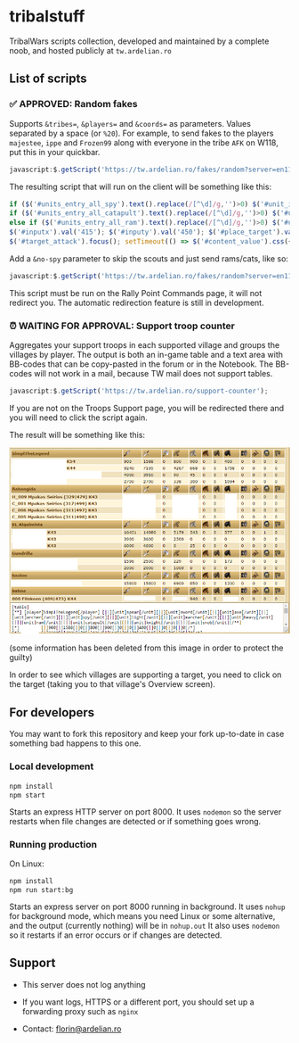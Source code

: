 # tribalstuff

TribalWars scripts collection, developed and maintained by a complete noob, and hosted publicly at `tw.ardelian.ro`

## List of scripts

### ✅ APPROVED: Random fakes

Supports `&tribes=`, `&players=` and `&coords=` as parameters. Values separated by a space (or `%20`). For example, to send fakes to the players `majestee`, `ippe` and `Frozen99` along with everyone in the tribe `AFK` on W118, put this in your quickbar.

```javascript
javascript:$.getScript('https://tw.ardelian.ro/fakes/random?server=en118.tribalwars.net&players=majestee ippe Frozen99&tribes=AFK');
```

The resulting script that will run on the client will be something like this:

```javascript
if ($('#units_entry_all_spy').text().replace(/[^\d]/g,'')>0) $('#unit_input_spy').val(1);
if ($('#units_entry_all_catapult').text().replace(/[^\d]/g,'')>0) $('#unit_input_catapult').val(1);
else if ($('#units_entry_all_ram').text().replace(/[^\d]/g,'')>0) $('#unit_input_ram').val(1);
$('#inputx').val('415'); $('#inputy').val('450'); $('#place_target').val('415|450');
$('#target_attack').focus(); setTimeout(() => $('#content_value').css({backgroundImage: 'url(https://tw.ardelian.ro/static/stars.gif)'}), 30000);
```

Add a `&no-spy` parameter to skip the scouts and just send rams/cats, like so:

```javascript
javascript:$.getScript('https://tw.ardelian.ro/fakes/random?server=en118.tribalwars.net&no-spy&coords=123|456 111|222');
```

This script must be run on the Rally Point Commands page, it will not redirect you. The automatic redirection feature is still in development.

### ⏰ WAITING FOR APPROVAL: Support troop counter

Aggregates your support troops in each supported village and groups the villages by player.
The output is both an in-game table and a text area with BB-codes that can be copy-pasted in the forum or in the Notebook.
The BB-codes will not work in a mail, because TW mail does not support tables.

```javascript
javascript:$.getScript('https://tw.ardelian.ro/support-counter');
```

If you are not on the Troops Support page, you will be redirected there and you will need to click the script again.

The result will be something like this:

![Support Counter example](static/support-counter-demo.png)

(some information has been deleted from this image in order to protect the guilty)

In order to see which villages are supporting a target, you need to click on the target (taking you to that village's Overview screen).

## For developers

You may want to fork this repository and keep your fork up-to-date in case something bad happens to this one.

### Local development

```shell
npm install
npm start
```

Starts an express HTTP server on port 8000. It uses `nodemon` so the server restarts when file changes are detected or if something goes wrong.

### Running production

On Linux:

```shell
npm install
npm run start:bg
```

Starts an express server on port 8000 running in background.
It uses `nohup` for background mode, which means you need Linux or some alternative, and the output (currently nothing) will be in `nohup.out`
It also uses `nodemon` so it restarts if an error occurs or if changes are detected.

## Support

- This server does not log anything

- If you want logs, HTTPS or a different port, you should set up a forwarding proxy such as `nginx`

- Contact: [florin@ardelian.ro](mailto:florin@ardelian.ro)
